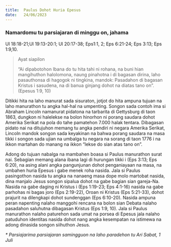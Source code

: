 ```yaml
---
title:  Paulus Dohot Huria Epesus
date:   24/06/2023
---
```


### Namardomu tu parsiajaran di minggu on, jahama
Ul 18:18-21;Ul 19:13-20:1; Ul 20:17-38; Eps1:1, 2; Eps 6:21-24; Eps 3:13; Eps 1:9,10.

> <p>Ayat siapilon</p>
> “Ai dipabotohon Ibana do tu hita tahi ni rohana, na buni hian mangihuthon halolomona, naung pinahotna i di bagasan dirina, laho pasauthonsa di hagogok ni tingkina, mandok: Pasadahon di bagasan Kristus i sasudena, na di banua ginjang dohot na diatas tano on”. (Epesus 1:9, 10)

Ditikki  hita na laho manurat sada sisuraton, jotjot do hita  ampuna tujuan na laho manurathon tu angka hal-hal na umpenting. Songon sada contoh ima si Abraham Lincoln namanurat pidatona na tarbarita di Gettysburg di taon 1863, dungkon ni halelekse na bolon hinorhon ni porang saudara dohot Amerika Serikat na pola do tahe pamatehon 7.000 halak tentara. Dibagasan pidato nai na ditujuhon memang tu angka pendiri ni negara Amerika Serikat, Lincoln mandok songon sada keyakinan na bahwa porang saudara na masa tikki i songon sada ujian na umbalga tu negara na sorang di taon 1776 i na ikkon martahan do manang  na  ikkon “lekse do sian atas tano on”.

Adong do tujuan nabalga na mambahen boasa si Paulus manurathon surat nai. Sebagian  memang  alana ibana lagi di hurungan tikki i (Eps 3:13; Eps 6:20), na asing alani angka pangunjunan dohot penganiayaan na masa, na umbahen huria Epesus i gabe menek roha nasida. Jala si Paulus pasingothon nasida tu angka na nanaeng masa dope molo martobat nasida, dina manjalo Jesus songon sipalua dohot na gabe bagian sian gareja-Na. Nasida na gabe daging ni Kristus i (Eps 1:19-23; Eps 4:1-16) nasida na gabe parhohas ni bagas joro (Eps 2:19-22), Oroan ni Kristus (Eps 5:21-33), dohot prajurit na dilengkapi dohot sundenggan (Eps 6:10-20). Nasida ampuna peran napenting nalaho manggohi rencana na bolon sian Debata nalaho pasadahon saluhutna dibagasan Kristus (Eps 1:9, 10). Jala si Paulus manurathon nalaho paturehon sada umat na porsea di Epesus jala nalaho patuduhon identitas nasida dohot nang angka kesempatan na istimewa na adong dinasida songon siihuthon Jesus.

_* Parsiajarima parsiajaran samingguon na laho paradehon tu Ari Sabat, 1 Juli_